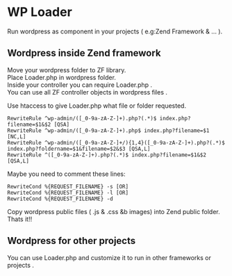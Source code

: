 
# WP Loader

Run wordpress as component in your projects ( e.g:Zend Framework & ... ). 
 
## Wordpress inside Zend framework 
Move your wordpress folder to ZF library.    
Place Loader.php in wordpress folder.        
Inside your controller you can require Loader.php .     
You can use all ZF controller objects in wordpress files .    

Use htaccess to give Loader.php what file or folder requested.   
```
RewriteRule ^wp-admin/([_0-9a-zA-Z-]+).php?(.*)$ index.php?filename=$1&$2 [QSA]       
RewriteRule ^wp-admin/([_0-9a-zA-Z-]+).php$ index.php?filename=$1 [NC,L]          
RewriteRule ^wp-admin/([_0-9a-zA-Z-]+/){1,4}([_0-9a-zA-Z-]+).php?(.*)$ index.php?foldername=$1&filename=$2&$3 [QSA,L]      
RewriteRule ^([_0-9a-zA-Z-]+).php?(.*)$ index.php?filename=$1&$2 [QSA,L]      
```

Maybe you need to comment these lines:
```
RewriteCond %{REQUEST_FILENAME} -s [OR]     
RewriteCond %{REQUEST_FILENAME} -l [OR]     
RewriteCond %{REQUEST_FILENAME} -d    
```
Copy wordpress public files ( .js & .css &b images) into Zend public folder.
Thats it!!

## Wordpress for other projects
You can use Loader.php and customize it to run in other frameworks or projects . 
